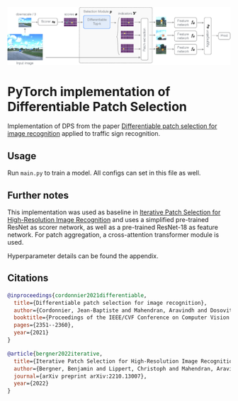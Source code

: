 <img src="dps_figure.png" width="800" />

# PyTorch implementation of Differentiable Patch Selection

Implementation of DPS from the paper [Differentiable patch selection for image recognition](https://openaccess.thecvf.com/content/CVPR2021/html/Cordonnier_Differentiable_Patch_Selection_for_Image_Recognition_CVPR_2021_paper.html) applied to traffic sign recognition.

## Usage
Run `main.py` to train a model.
All configs can set in this file as well.

## Further notes

This implementation was used as baseline in [Iterative Patch Selection for High-Resolution Image Recognition](https://arxiv.org/abs/2210.13007) and uses a simplified pre-trained ResNet as scorer network, as well as a pre-trained ResNet-18 as feature network. For patch aggregation, a cross-attention transformer module is used.

Hyperparameter details can be found the appendix.

## Citations
```bibtex
@inproceedings{cordonnier2021differentiable,
  title={Differentiable patch selection for image recognition},
  author={Cordonnier, Jean-Baptiste and Mahendran, Aravindh and Dosovitskiy, Alexey and Weissenborn, Dirk and Uszkoreit, Jakob and Unterthiner, Thomas},
  booktitle={Proceedings of the IEEE/CVF Conference on Computer Vision and Pattern Recognition},
  pages={2351--2360},
  year={2021}
}
```

```bibtex
@article{bergner2022iterative,
  title={Iterative Patch Selection for High-Resolution Image Recognition},
  author={Bergner, Benjamin and Lippert, Christoph and Mahendran, Aravindh},
  journal={arXiv preprint arXiv:2210.13007},
  year={2022}
}
```
